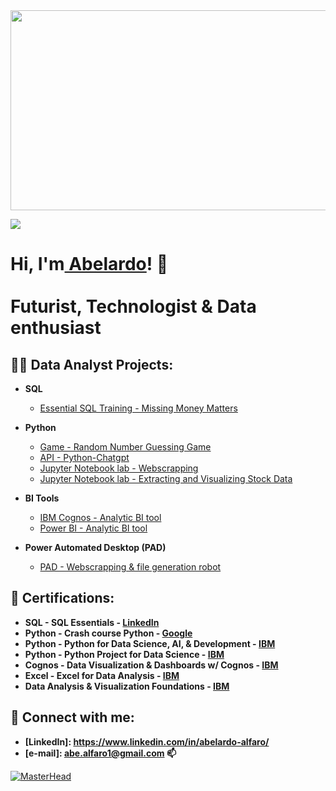 <img src="https://i.imgur.com/djyNdZX.png" width="1200" height="320">

<a href="https://hits.seeyoufarm.com"><img src="https://hits.seeyoufarm.com/api/count/incr/badge.svg?url=https%3A%2F%2Fgithub.com%2FAbelardo-Alfaro&count_bg=%2379C83D&title_bg=%23555555&icon=bilibili.svg&icon_color=%23E7E7E7&title=Profile+views&edge_flat=false"/></a>

<h1>Hi, I'm<a href="https://www.linkedin.com/in/abelardo-alfaro/">  Abelardo</a>! 👋
<br/> <br/> Futurist, Technologist & Data enthusiast

<h2>👨‍💻 Data Analyst Projects:</h2>

- <b>SQL</b>
  - [Essential SQL Training - Missing Money Matters](https://github.com/Abelardo-Alfaro/SQL---WSDA-Music-analysis-)
  
- <b>Python</b>
  - [Game - Random Number Guessing Game](https://github.com/Abelardo-Alfaro/Python-Random-Number-Guessing-Game-)
  - [API - Python-Chatgpt](https://github.com/Abelardo-Alfaro/Python-Chatgpt-)
  - [Jupyter Notebook lab - Webscrapping](https://github.com/Abelardo-Alfaro/Python-Jupyter-Notebook-Webscrapping)
  - [Jupyter Notebook lab - Extracting and Visualizing Stock Data](https://github.com/Abelardo-Alfaro/Python-Jupyter-Notebook-Extracting-and-Visualizing-Stock-Data)
 
- <b>BI Tools</b>
  - [IBM Cognos - Analytic BI tool](https://github.com/Abelardo-Alfaro/IBM-Cognos-Analytic-BI-tool)
  - [Power BI - Analytic BI tool](https://github.com/Abelardo-Alfaro)

- <b>Power Automated Desktop (PAD)</b>
  - [PAD - Webscrapping & file generation robot](https://github.com/Abelardo-Alfaro)
  

<h2>🌱 Certifications:</h2>

- <b> SQL - SQL Essentials - [LinkedIn](https://www.linkedin.com/learning/certificates/e85489892bd00244831ea57928a19272c9bd43eeab026c47641e92bee2849693) </b>
- <b> Python - Crash course Python - [Google](https://www.coursera.org/account/accomplishments/certificate/ZTEDECBBRKD7) </b>
- <b> Python - Python for Data Science, AI, & Development  - [IBM](https://www.coursera.org/account/accomplishments/certificate/QP22EM2QURBM) </b>
- <b> Python - Python Project for Data Science - [IBM](https://www.coursera.org/account/accomplishments/certificate/R7QUBJDQP5M4) </b>
- <b> Cognos - Data Visualization & Dashboards w/ Cognos - [IBM](https://www.coursera.org/account/accomplishments/certificate/5DZM7RYH3CTD) </b>
- <b> Excel - Excel for Data Analysis - [IBM](https://www.coursera.org/account/accomplishments/certificate/7VMTV2M9M9JG) </b>
- <b> Data Analysis & Visualization Foundations - [IBM](https://www.coursera.org/account/accomplishments/specialization/certificate/9FAXK82PFCFB) </b>

<!--
<h2>📺 Popular YouTube Videos</h2>

- [How to get into Cybersecurity Starting From Zero](https://www.youtube.com/watch?v=a83ASGn_V_s)
-->

<h2> 🤳 Connect with me:</h2>

- <b>[LinkedIn]: https://www.linkedin.com/in/abelardo-alfaro/ </b>
- <b>[e-mail]: abe.alfaro1@gmail.com 📫</b>

[![MasterHead](https://visme.co/blog/wp-content/uploads/2019/10/animated-presentation-software-header.gif)]()

  
<!--
**joshmadakor1/joshmadakor1** is a ✨ _special_ ✨ repository because its `README.md` (this file) appears on your GitHub profile.

Here are some ideas to get you started:

- 🔭 I’m currently working on ...
- 🌱 I’m currently learning ...
- 👯 I’m looking to collaborate on ...
- 🤔 I’m looking for help with ...
- 💬 Ask me about ...
- 📫 How to reach me: ...
- 😄 Pronouns: ...
- ⚡ Fun fact: ...
-->
